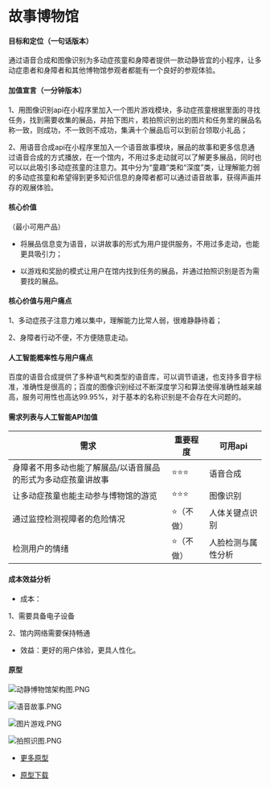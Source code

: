 # 故事博物馆

#### 目标和定位（一句话版本）

通过语音合成和图像识别为多动症孩童和身障者提供一款动静皆宜的小程序，让多动症患者和身障者和其他博物馆参观者都能有一个良好的参观体验。

#### 加值宣言（一分钟版本）

1、用图像识别api在小程序里加入一个图片游戏模块，多动症孩童根据里面的寻找任务，找到需要收集的展品，并拍下图片，若拍照识别出的图片和任务里的展品名称一致，则成功，不一致则不成功，集满十个展品后可以到前台领取小礼品；

2、用语音合成api在小程序里加入一个语音故事模块，展品的故事和更多信息通过语音合成的方式播放，在一个馆内，不用过多走动就可以了解更多展品，同时也可以以此吸引多动症孩童的注意力。其中分为“童趣”类和“深度”类，让理解能力弱的多动症孩童和希望得到更多知识信息的身障者都可以通过语音故事，获得声画并存的观展体验。

#### 核心价值

（最小可用产品）

- 将展品信息变为语音，以讲故事的形式为用户提供服务，不用过多走动，也能更具吸引力；

- 以游戏和奖励的模式让用户在馆内找到任务的展品，并通过拍照识别是否为需要找的展品。

#### 核心价值与用户痛点 

1、多动症孩子注意力难以集中，理解能力比常人弱，很难静静待着；

2、身障者行动不便，不方便随意走动。

#### 人工智能概率性与用户痛点

百度的语音合成提供了多种语气和类型的语音库，可以调节语速，也支持多音字标准，准确性是很高的；百度的图像识别经过不断深度学习和算法使得准确性越来越高，服务可用性也高达99.95%，对于基本的名称识别是不会存在大问题的。

#### 需求列表与人工智能API加值

|需求|重要程度|可用api|
---|---|---
|身障者不用多动也能了解展品/以语音展品的形式为多动症孩童讲故事|⭐⭐⭐|语音合成|
|让多动症孩童也能主动参与博物馆的游览|⭐⭐⭐|图像识别|
|通过监控检测视障者的危险情况|⭐（不做）|人体关键点识别|
|检测用户的情绪|⭐（不做）|人脸检测与属性分析|


#### 成本效益分析

- 成本：

1、需要具备电子设备

2、馆内网络需要保持畅通

- 效益：更好的用户体验，更具人性化。

#### 原型

![动静博物馆架构图.PNG](https://upload-images.jianshu.io/upload_images/9460880-edff144478d574ea.PNG?imageMogr2/auto-orient/strip%7CimageView2/2/w/1240)

![语音故事.PNG](https://upload-images.jianshu.io/upload_images/9460880-c2dbece31ea35e78.PNG?imageMogr2/auto-orient/strip%7CimageView2/2/w/1240)

![图片游戏.PNG](https://upload-images.jianshu.io/upload_images/9460880-a181c198193cf11d.PNG?imageMogr2/auto-orient/strip%7CimageView2/2/w/1240)

![拍照识图.PNG](https://upload-images.jianshu.io/upload_images/9460880-15bb7d10ed1971e2.PNG?imageMogr2/auto-orient/strip%7CimageView2/2/w/1240)


- [更多原型](http://nfunm055.gitee.io/auapi)

- [原型下载](https://github.com/NFUNM055/auapi)



